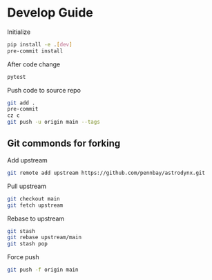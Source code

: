 # Develop Guide

Initialize
```bash
pip install -e .[dev]
pre-commit install
```
After code change
```bash
pytest
```
Push code to source repo
```bash
git add .
pre-commit
cz c
git push -u origin main --tags
```


## Git commonds for forking
Add upstream
```bash
git remote add upstream https://github.com/pennbay/astrodynx.git
```

Pull upstream
```bash
git checkout main
git fetch upstream
```

Rebase to upstream
```bash
git stash
git rebase upstream/main
git stash pop
```

Force push
```bash
git push -f origin main
```
